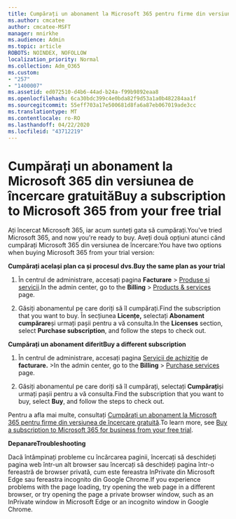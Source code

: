 ```yaml
---
title: Cumpărați un abonament la Microsoft 365 pentru firme din versiunea de încercare gratuită
ms.author: cmcatee
author: cmcatee-MSFT
manager: mnirkhe
ms.audience: Admin
ms.topic: article
ROBOTS: NOINDEX, NOFOLLOW
localization_priority: Normal
ms.collection: Adm_O365
ms.custom:
- "257"
- "1400007"
ms.assetid: ed072510-d4b6-44ad-b24a-f99b9892eaa8
ms.openlocfilehash: 6ca30bdc399c4e0bda82f9d53a1a0b482284aa1f
ms.sourcegitcommit: 55eff703a17e500681d8fa6a87eb067019ade3cc
ms.translationtype: MT
ms.contentlocale: ro-RO
ms.lasthandoff: 04/22/2020
ms.locfileid: "43712219"
---
```

# <a name="buy-a-subscription-to-microsoft-365-from-your-free-trial"></a><span data-ttu-id="16a16-102">Cumpărați un abonament la Microsoft 365 din versiunea de încercare gratuită</span><span class="sxs-lookup"><span data-stu-id="16a16-102">Buy a subscription to Microsoft 365 from your free trial</span></span>

<span data-ttu-id="16a16-103">Ați încercat Microsoft 365, iar acum sunteți gata să cumpărați.</span><span class="sxs-lookup"><span data-stu-id="16a16-103">You've tried Microsoft 365, and now you're ready to buy.</span></span> <span data-ttu-id="16a16-104">Aveți două opțiuni atunci când cumpărați Microsoft 365 din versiunea de încercare:</span><span class="sxs-lookup"><span data-stu-id="16a16-104">You have two options when buying Microsoft 365 from your trial version:</span></span>
  
 <span data-ttu-id="16a16-105">**Cumpărați același plan ca și procesul dvs.**</span><span class="sxs-lookup"><span data-stu-id="16a16-105">**Buy the same plan as your trial**</span></span>
  
1. <span data-ttu-id="16a16-106">În centrul de administrare, accesați pagina **Facturare** \> [Produse și servicii](https://go.microsoft.com/fwlink/p/?linkid=842054).</span><span class="sxs-lookup"><span data-stu-id="16a16-106">In the admin center, go to the **Billing** \> [Products & services](https://go.microsoft.com/fwlink/p/?linkid=842054) page.</span></span>

2. <span data-ttu-id="16a16-107">Găsiți abonamentul pe care doriți să îl cumpărați.</span><span class="sxs-lookup"><span data-stu-id="16a16-107">Find the subscription that you want to buy.</span></span> <span data-ttu-id="16a16-108">În secțiunea **Licențe,** selectați **Abonament cumpărare**și urmați pașii pentru a vă consulta.</span><span class="sxs-lookup"><span data-stu-id="16a16-108">In the **Licenses** section, select **Purchase subscription**, and follow the steps to check out.</span></span>

<span data-ttu-id="16a16-109">**Cumpărați un abonament diferit**</span><span class="sxs-lookup"><span data-stu-id="16a16-109">**Buy a different subscription**</span></span>
  
1. <span data-ttu-id="16a16-110">În centrul de administrare, accesați pagina [Servicii de achiziție](https://go.microsoft.com/fwlink/p/?linkid=868433) de **facturare.** \></span><span class="sxs-lookup"><span data-stu-id="16a16-110">In the admin center, go to the **Billing** \> [Purchase services](https://go.microsoft.com/fwlink/p/?linkid=868433) page.</span></span>

3. <span data-ttu-id="16a16-111">Găsiți abonamentul pe care doriți să îl cumpărați, selectați **Cumpărați**și urmați pașii pentru a vă consulta.</span><span class="sxs-lookup"><span data-stu-id="16a16-111">Find the subscription that you want to buy, select **Buy**, and follow the steps to check out.</span></span>

<span data-ttu-id="16a16-112">Pentru a afla mai multe, consultați [Cumpărați un abonament la Microsoft 365 pentru firme din versiunea de încercare gratuită](https://docs.microsoft.com/office365/admin/subscriptions-and-billing/buy-a-subscription-from-your-free-trial).</span><span class="sxs-lookup"><span data-stu-id="16a16-112">To learn more, see [Buy a subscription to Microsoft 365 for business from your free trial](https://docs.microsoft.com/office365/admin/subscriptions-and-billing/buy-a-subscription-from-your-free-trial).</span></span>

<span data-ttu-id="16a16-113">**Depanare**</span><span class="sxs-lookup"><span data-stu-id="16a16-113">**Troubleshooting**</span></span>

<span data-ttu-id="16a16-114">Dacă întâmpinați probleme cu încărcarea paginii, încercați să deschideți pagina web într-un alt browser sau încercați să deschideți pagina într-o fereastră de browser privată, cum este fereastra InPrivate din Microsoft Edge sau fereastra incognito din Google Chrome.</span><span class="sxs-lookup"><span data-stu-id="16a16-114">If you experience problems with the page loading, try opening the web page in a different browser, or try opening the page a private browser window, such as an InPrivate window in Microsoft Edge or an incognito window in Google Chrome.</span></span>

